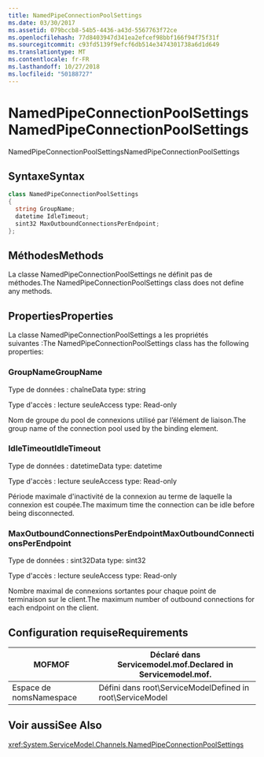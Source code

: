 ```yaml
---
title: NamedPipeConnectionPoolSettings
ms.date: 03/30/2017
ms.assetid: 079bccb8-54b5-4436-a43d-5567763f72ce
ms.openlocfilehash: 77d8403947d341ea2efcef98bbf166f94f75f31f
ms.sourcegitcommit: c93fd5139f9efcf6db514e3474301738a6d1d649
ms.translationtype: MT
ms.contentlocale: fr-FR
ms.lasthandoff: 10/27/2018
ms.locfileid: "50188727"
---
```

# <a name="namedpipeconnectionpoolsettings"></a><span data-ttu-id="8720a-102">NamedPipeConnectionPoolSettings</span><span class="sxs-lookup"><span data-stu-id="8720a-102">NamedPipeConnectionPoolSettings</span></span>
<span data-ttu-id="8720a-103">NamedPipeConnectionPoolSettings</span><span class="sxs-lookup"><span data-stu-id="8720a-103">NamedPipeConnectionPoolSettings</span></span>  
  
## <a name="syntax"></a><span data-ttu-id="8720a-104">Syntaxe</span><span class="sxs-lookup"><span data-stu-id="8720a-104">Syntax</span></span>  
  
```csharp
class NamedPipeConnectionPoolSettings  
{  
  string GroupName;  
  datetime IdleTimeout;  
  sint32 MaxOutboundConnectionsPerEndpoint;  
};  
```  
  
## <a name="methods"></a><span data-ttu-id="8720a-105">Méthodes</span><span class="sxs-lookup"><span data-stu-id="8720a-105">Methods</span></span>  
 <span data-ttu-id="8720a-106">La classe NamedPipeConnectionPoolSettings ne définit pas de méthodes.</span><span class="sxs-lookup"><span data-stu-id="8720a-106">The NamedPipeConnectionPoolSettings class does not define any methods.</span></span>  
  
## <a name="properties"></a><span data-ttu-id="8720a-107">Properties</span><span class="sxs-lookup"><span data-stu-id="8720a-107">Properties</span></span>  
 <span data-ttu-id="8720a-108">La classe NamedPipeConnectionPoolSettings a les propriétés suivantes :</span><span class="sxs-lookup"><span data-stu-id="8720a-108">The NamedPipeConnectionPoolSettings class has the following properties:</span></span>  
  
### <a name="groupname"></a><span data-ttu-id="8720a-109">GroupName</span><span class="sxs-lookup"><span data-stu-id="8720a-109">GroupName</span></span>  
 <span data-ttu-id="8720a-110">Type de données : chaîne</span><span class="sxs-lookup"><span data-stu-id="8720a-110">Data type: string</span></span>  
  
 <span data-ttu-id="8720a-111">Type d'accès : lecture seule</span><span class="sxs-lookup"><span data-stu-id="8720a-111">Access type: Read-only</span></span>  
  
 <span data-ttu-id="8720a-112">Nom de groupe du pool de connexions utilisé par l’élément de liaison.</span><span class="sxs-lookup"><span data-stu-id="8720a-112">The group name of the connection pool used by the binding element.</span></span>  
  
### <a name="idletimeout"></a><span data-ttu-id="8720a-113">IdleTimeout</span><span class="sxs-lookup"><span data-stu-id="8720a-113">IdleTimeout</span></span>  
 <span data-ttu-id="8720a-114">Type de données : datetime</span><span class="sxs-lookup"><span data-stu-id="8720a-114">Data type: datetime</span></span>  
  
 <span data-ttu-id="8720a-115">Type d'accès : lecture seule</span><span class="sxs-lookup"><span data-stu-id="8720a-115">Access type: Read-only</span></span>  
  
 <span data-ttu-id="8720a-116">Période maximale d'inactivité de la connexion au terme de laquelle la connexion est coupée.</span><span class="sxs-lookup"><span data-stu-id="8720a-116">The maximum time the connection can be idle before being disconnected.</span></span>  
  
### <a name="maxoutboundconnectionsperendpoint"></a><span data-ttu-id="8720a-117">MaxOutboundConnectionsPerEndpoint</span><span class="sxs-lookup"><span data-stu-id="8720a-117">MaxOutboundConnectionsPerEndpoint</span></span>  
 <span data-ttu-id="8720a-118">Type de données : sint32</span><span class="sxs-lookup"><span data-stu-id="8720a-118">Data type: sint32</span></span>  
  
 <span data-ttu-id="8720a-119">Type d'accès : lecture seule</span><span class="sxs-lookup"><span data-stu-id="8720a-119">Access type: Read-only</span></span>  
  
 <span data-ttu-id="8720a-120">Nombre maximal de connexions sortantes pour chaque point de terminaison sur le client.</span><span class="sxs-lookup"><span data-stu-id="8720a-120">The maximum number of outbound connections for each endpoint on the client.</span></span>  
  
## <a name="requirements"></a><span data-ttu-id="8720a-121">Configuration requise</span><span class="sxs-lookup"><span data-stu-id="8720a-121">Requirements</span></span>  
  
|<span data-ttu-id="8720a-122">MOF</span><span class="sxs-lookup"><span data-stu-id="8720a-122">MOF</span></span>|<span data-ttu-id="8720a-123">Déclaré dans Servicemodel.mof.</span><span class="sxs-lookup"><span data-stu-id="8720a-123">Declared in Servicemodel.mof.</span></span>|  
|---------|-----------------------------------|  
|<span data-ttu-id="8720a-124">Espace de noms</span><span class="sxs-lookup"><span data-stu-id="8720a-124">Namespace</span></span>|<span data-ttu-id="8720a-125">Défini dans root\ServiceModel</span><span class="sxs-lookup"><span data-stu-id="8720a-125">Defined in root\ServiceModel</span></span>|  
  
## <a name="see-also"></a><span data-ttu-id="8720a-126">Voir aussi</span><span class="sxs-lookup"><span data-stu-id="8720a-126">See Also</span></span>  
 <xref:System.ServiceModel.Channels.NamedPipeConnectionPoolSettings>
